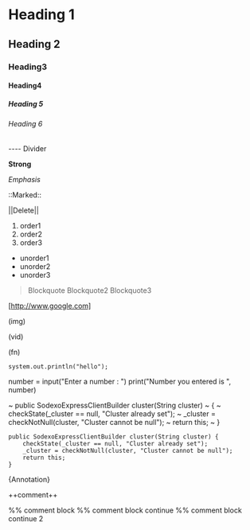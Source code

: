 # Heading 1
## Heading 2
### Heading3
#### Heading4
##### Heading 5
###### Heading 6


---- Divider

**Strong**

_Emphasis_

::Marked::

||Delete||

1. order1
2. order2
3. order3

- unorder1
- unorder2
- unorder3

> Blockquote
> Blockquote2
> Blockquote3

[http://www.google.com]

(img)

(vid)

(fn)

`system.out.println("hello");`


number = input("Enter a number : ")
print("Number you entered is ", number)


~       public SodexoExpressClientBuilder cluster(String cluster) ~  {
~      checkState(_cluster == null, "Cluster already set");
~       _cluster = checkNotNull(cluster, "Cluster cannot be null");
~       return this;
~   }


    public SodexoExpressClientBuilder cluster(String cluster) {
        checkState(_cluster == null, "Cluster already set");
        _cluster = checkNotNull(cluster, "Cluster cannot be null");
        return this;
    }

{Annotation}

++comment++

%% comment block
%% comment block continue
%% comment block continue 2
